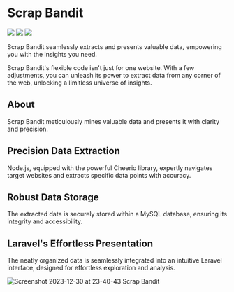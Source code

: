 # Scrap Bandit

<img src="https://img.shields.io/badge/PHP 🐘 -CA4245"> <img src="https://img.shields.io/badge/Laravel -CA4245"> <img src="https://img.shields.io/badge/NodeJS -CA4245">

Scrap Bandit seamlessly extracts and presents valuable data, empowering you with the insights you need.

Scrap Bandit's flexible code isn't just for one website. With a few adjustments, you can unleash its power to extract data from any corner of the web, unlocking a limitless universe of insights.

## About
Scrap Bandit meticulously mines valuable data and presents it with clarity and precision.

## Precision Data Extraction 
Node.js, equipped with the powerful Cheerio library, expertly navigates target websites and extracts specific data points with accuracy.

## Robust Data Storage 
The extracted data is securely stored within a MySQL database, ensuring its integrity and accessibility.

## Laravel's Effortless Presentation 
The neatly organized data is seamlessly integrated into an intuitive Laravel interface, designed for effortless exploration and analysis.

![Screenshot 2023-12-30 at 23-40-43 Scrap Bandit](https://github.com/retr080s/Scrap-Bandit/assets/84463361/c4cd5245-8cc8-4b30-9271-6eb8695d76a4)
